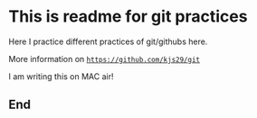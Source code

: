 # This is readme for git practices

Here I practice different practices of git/githubs here.

More information on [`https://github.com/kjs29/git`](https://github.com/kjs29/git)

I am writing this on MAC air!
## End